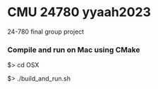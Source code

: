 # CMU 24780 yyaah2023
 24-780 final group project

### Compile and run on Mac using CMake
$> cd OSX

$> ./build_and_run.sh